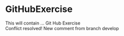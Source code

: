 # GitHubExercise
This will contain ...
Git Hub Exercise  
Conflict resolved!
New comment from branch develop